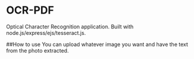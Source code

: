 # OCR-PDF
Optical Character Recognition application. Built with node.js/express/ejs/tesseract.js.  

##How to use
You can upload whatever image you want and have the text from the photo extracted.
